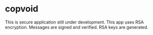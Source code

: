 # copvoid
This is secure application still under development. This app uses RSA encryption. Messages are signed and verified. RSA keys are generated.
